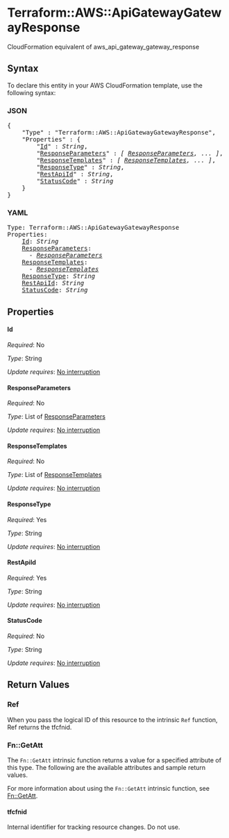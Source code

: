 # Terraform::AWS::ApiGatewayGatewayResponse

CloudFormation equivalent of aws_api_gateway_gateway_response

## Syntax

To declare this entity in your AWS CloudFormation template, use the following syntax:

### JSON

<pre>
{
    "Type" : "Terraform::AWS::ApiGatewayGatewayResponse",
    "Properties" : {
        "<a href="#id" title="Id">Id</a>" : <i>String</i>,
        "<a href="#responseparameters" title="ResponseParameters">ResponseParameters</a>" : <i>[ <a href="responseparameters.md">ResponseParameters</a>, ... ]</i>,
        "<a href="#responsetemplates" title="ResponseTemplates">ResponseTemplates</a>" : <i>[ <a href="responsetemplates.md">ResponseTemplates</a>, ... ]</i>,
        "<a href="#responsetype" title="ResponseType">ResponseType</a>" : <i>String</i>,
        "<a href="#restapiid" title="RestApiId">RestApiId</a>" : <i>String</i>,
        "<a href="#statuscode" title="StatusCode">StatusCode</a>" : <i>String</i>
    }
}
</pre>

### YAML

<pre>
Type: Terraform::AWS::ApiGatewayGatewayResponse
Properties:
    <a href="#id" title="Id">Id</a>: <i>String</i>
    <a href="#responseparameters" title="ResponseParameters">ResponseParameters</a>: <i>
      - <a href="responseparameters.md">ResponseParameters</a></i>
    <a href="#responsetemplates" title="ResponseTemplates">ResponseTemplates</a>: <i>
      - <a href="responsetemplates.md">ResponseTemplates</a></i>
    <a href="#responsetype" title="ResponseType">ResponseType</a>: <i>String</i>
    <a href="#restapiid" title="RestApiId">RestApiId</a>: <i>String</i>
    <a href="#statuscode" title="StatusCode">StatusCode</a>: <i>String</i>
</pre>

## Properties

#### Id

_Required_: No

_Type_: String

_Update requires_: [No interruption](https://docs.aws.amazon.com/AWSCloudFormation/latest/UserGuide/using-cfn-updating-stacks-update-behaviors.html#update-no-interrupt)

#### ResponseParameters

_Required_: No

_Type_: List of <a href="responseparameters.md">ResponseParameters</a>

_Update requires_: [No interruption](https://docs.aws.amazon.com/AWSCloudFormation/latest/UserGuide/using-cfn-updating-stacks-update-behaviors.html#update-no-interrupt)

#### ResponseTemplates

_Required_: No

_Type_: List of <a href="responsetemplates.md">ResponseTemplates</a>

_Update requires_: [No interruption](https://docs.aws.amazon.com/AWSCloudFormation/latest/UserGuide/using-cfn-updating-stacks-update-behaviors.html#update-no-interrupt)

#### ResponseType

_Required_: Yes

_Type_: String

_Update requires_: [No interruption](https://docs.aws.amazon.com/AWSCloudFormation/latest/UserGuide/using-cfn-updating-stacks-update-behaviors.html#update-no-interrupt)

#### RestApiId

_Required_: Yes

_Type_: String

_Update requires_: [No interruption](https://docs.aws.amazon.com/AWSCloudFormation/latest/UserGuide/using-cfn-updating-stacks-update-behaviors.html#update-no-interrupt)

#### StatusCode

_Required_: No

_Type_: String

_Update requires_: [No interruption](https://docs.aws.amazon.com/AWSCloudFormation/latest/UserGuide/using-cfn-updating-stacks-update-behaviors.html#update-no-interrupt)

## Return Values

### Ref

When you pass the logical ID of this resource to the intrinsic `Ref` function, Ref returns the tfcfnid.

### Fn::GetAtt

The `Fn::GetAtt` intrinsic function returns a value for a specified attribute of this type. The following are the available attributes and sample return values.

For more information about using the `Fn::GetAtt` intrinsic function, see [Fn::GetAtt](https://docs.aws.amazon.com/AWSCloudFormation/latest/UserGuide/intrinsic-function-reference-getatt.html).

#### tfcfnid

Internal identifier for tracking resource changes. Do not use.

